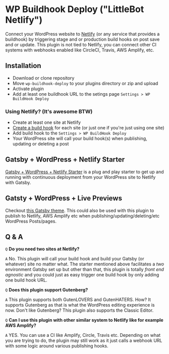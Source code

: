 # WP Buildhook Deploy ("LittleBot Netlify")

Connect your WordPress website to [Netlify](https://www.netlify.com/) (or any service that provides a buildhook) by triggering stage and or production build hooks on post save and or update. This plugin is not tied to Netlify, you can connect other CI systems with webhooks enabled like CircleCI, Travis, AWS Amplify, etc.

## Installation

- Download or clone repository
- Move `wp-buildhook-deploy` to your plugins directory or zip and upload
- Activate plugin
- Add at least one buildhook URL to the setings page `Settings > WP BuildHook Deploy`

### Using Netlify? (It's awesome BTW)

- Create at least one site at Netlify
- [Create a build hook](https://www.netlify.com/docs/webhooks/) for each site (or just one if you're just using one site)
- Add build hook to the `Settings > WP BuildHook Deploy`
- Your WordPress site will call your build hook(s) when publishing, updating or deleting a post

## Gatsby + WordPress + Netlify Starter

[Gatsby + WordPress + Netlify Starter](https://github.com/justinwhall/gatsby-wordpress-netlify-starter) is a plug and play starter to get up and running with continuous deployment from your WordPress site to Netlify with Gatsby.

## Gatsty + WordPress + Live Previews

Checkout [this Gatsby theme](https://github.com/justinwhall/wordpress-gatsby-preview-starter). This could also be used with this plugin to publish to Netlify, AWS Amplify etc when publishing/updating/deleting/etc WordPress Posts/pages.

## Q & A

`Q` **Do you need two sites at Netlify?**

`A` No. This plugin will call your build hook and build your Gatsby (or whatever) site no matter what. The starter mentioned above facilitates a _two_ environment Gatsby set up but other than that, this plugin is totally _front end agnostic_ and you could just as easy trigger one build hook by only adding one build hook URL.

`Q` **Does this plugin support Gutenberg?**

`A` This plugin supports both GutenLOVERS and GutenHATERS. How? It supports Gutenberg as that is what the WordPress editing experience is now. Don't like Gutenberg? This plugin also supports the Classic Editor.

`Q` **Can I use this plugin with other similar system to Netlify like for example AWS Amplify?**

`A` YES. You can use a CI like Amplify, Circle, Travis etc. Depending on what you are trying to do, the plugin may still work as it just calls a webhook URL with some logic around various publishing hooks.
